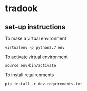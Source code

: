 # tradook

## set-up instructions
To make a virtual environment

    virtualenv -p python2.7 env
    
To activate virtual environment

    source env/bin/activate
    
To install requirenments

    pip install -r dev-requirements.txt
